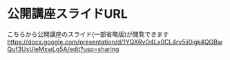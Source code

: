 # 公開講座スライドURL
こちらから公開講座のスライド(一部省略版)が閲覧できます
https://docs.google.com/presentation/d/1YQXRvO4Lx0CL4rv5ii0igk4QGBwQuf3UxUleMxwLg5A/edit?usp=sharing
